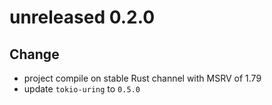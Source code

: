 # unreleased 0.2.0
## Change
- project compile on stable Rust channel with MSRV of 1.79
- update `tokio-uring` to `0.5.0`
